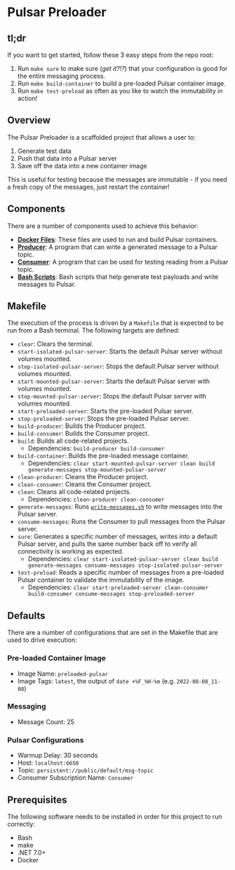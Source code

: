 # Pulsar Preloader

## tl;dr

If you want to get started, follow these 3 easy steps from the repo root:

1. Run `make sure` to make sure (_get it?!?_) that your configuration is good for the entire messaging process.
2. Run `make build-container` to build a pre-loaded Pulsar container image.
3. Run `make test-preload` as often as you like to watch the immutability in action!

## Overview

The Pulsar Preloader is a scaffolded project that allows a user to:

1. Generate test data
2. Push that data into a Pulsar server
3. Save off the data into a new container image

This is useful for testing because the messages are immutable - if you need a fresh copy of the messages, just restart the container!

## Components

There are a number of components used to achieve this behavior:

- **[Docker Files](./docker/docker.md)**: These files are used to run and build Pulsar containers.
- **[Producer](./src/Producer/Producer.md)**: A program that can write a generated message to a Pulsar topic.
- **[Consumer](./src/Consumer/Consumer.md)**: A program that can be used for testing reading from a Pulsar topic.
- **[Bash Scripts](./src/bash/bash-scripts.md)**: Bash scripts that help generate test payloads and write messages to Pulsar.

## Makefile

The execution of the process is driven by a `Makefile` that is expected to be run from a Bash terminal. The following targets are defined:

- `clear`: Clears the terminal.
- `start-isolated-pulsar-server`: Starts the default Pulsar server without volumes mounted.
- `stop-isolated-pulsar-server`: Stops the default Pulsar server without volumes mounted.
- `start-mounted-pulsar-server`: Starts the default Pulsar server with volumes mounted.
- `stop-mounted-pulsar-server`: Stops the default Pulsar server with volumes mounted.
- `start-preloaded-server`: Starts the pre-loaded Pulsar server.
- `stop-preloaded-server`: Stops the pre-loaded Pulsar server.
- `build-producer`: Builds the Producer project. 
- `build-consumer`: Builds the Consumer project.
- `build`: Builds all code-related projects.
  - Dependencies: `build-producer build-consumer`
- `build-container`: Builds the pre-loaded message container.
  - Dependencies: `clear start-mounted-pulsar-server clean build generate-messages stop-mounted-pulsar-server`
- `clean-producer`: Cleans the Producer project.
- `clean-consumer`: Cleans the Consumer project.
- `clean`: Cleans all code-related projects.
  - Dependencies: `clean-producer clean-consumer`
- `generate-messages`: Runs [`write-messages.sh`](./src/bash/write-messages.sh) to write messages into the Pulsar server.
- `consume-messages`: Runs the Consumer to pull messages from the Pulsar server.
- `sure`: Generates a specific number of messages, writes into a default Pulsar server, and pulls the same number back off to verify all connectivity is working as expected.
  - Dependencies: `clear start-isolated-pulsar-server clean build generate-messages consume-messages stop-isolated-pulsar-server`
- `test-preload`: Reads a specific number of messages from a pre-loaded Pulsar container to validate the immutability of the image.
  - Dependencies: `clear start-preloaded-server clean-consumer build-consumer consume-messages stop-preloaded-server`

## Defaults

There are a number of configurations that are set in the Makefile that are used to drive execution:

### Pre-loaded Container Image

- Image Name: `preloaded-pulsar`
- Image Tags: `latest`, the output of `date +%F_%H-%m` (e.g. `2022-08-08_11-08`)

### Messaging

- Message Count: 25

### Pulsar Configurations

- Warmup Delay: 30 seconds
- Host: `localhost:6650`
- Topic: `persistent://public/default/msg-topic`
- Consumer Subscription Name: `Consumer`

## Prerequisites

The following software needs to be installed in order for this project to run correctly:

- Bash
- make
- .NET 7.0+
- Docker